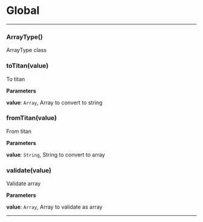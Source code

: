 # Global





* * *

### ArrayType() 

ArrayType class



### toTitan(value) 

To titan

**Parameters**

**value**: `Array`, Array to convert to string



### fromTitan(value) 

From titan

**Parameters**

**value**: `String`, String to convert to array



### validate(value) 

Validate array

**Parameters**

**value**: `Array`, Array to validate as array




* * *










